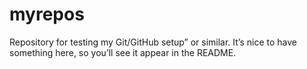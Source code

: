 # myrepos
Repository for testing my Git/GitHub setup” or similar. It’s nice to have something here, so you’ll see it appear in the README.

